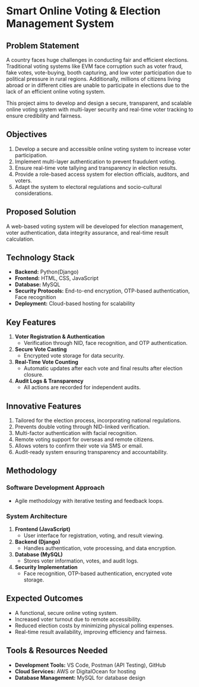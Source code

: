 # Smart Online Voting & Election Management System

## Problem Statement
A country faces huge challenges in conducting fair and efficient elections. Traditional voting systems like EVM face corruption such as voter fraud, fake votes, vote-buying, booth capturing, and low voter participation due to political pressure in rural regions. Additionally, millions of citizens living abroad or in different cities are unable to participate in elections due to the lack of an efficient online voting system.

This project aims to develop and design a secure, transparent, and scalable online voting system with multi-layer security and real-time voter tracking to ensure credibility and fairness.

## Objectives
1. Develop a secure and accessible online voting system to increase voter participation.
2. Implement multi-layer authentication to prevent fraudulent voting.
3. Ensure real-time vote tallying and transparency in election results.
4. Provide a role-based access system for election officials, auditors, and voters.
5. Adapt the system to electoral regulations and socio-cultural considerations.

## Proposed Solution
A web-based voting system will be developed for election management, voter authentication, data integrity assurance, and real-time result calculation.

## Technology Stack
- **Backend:** Python(Django)
- **Frontend:** HTML, CSS, JavaScript
- **Database:** MySQL
- **Security Protocols:** End-to-end encryption, OTP-based authentication, Face recognition
- **Deployment:** Cloud-based hosting for scalability

## Key Features
1. **Voter Registration & Authentication**
   - Verification through NID, face recognition, and OTP authentication.
2. **Secure Vote Casting**
   - Encrypted vote storage for data security.
3. **Real-Time Vote Counting**
   - Automatic updates after each vote and final results after election closure.
4. **Audit Logs & Transparency**
   - All actions are recorded for independent audits.

## Innovative Features
1. Tailored for the election process, incorporating national regulations.
2. Prevents double voting through NID-linked verification.
3. Multi-factor authentication with facial recognition.
4. Remote voting support for overseas and remote citizens.
5. Allows voters to confirm their vote via SMS or email.
6. Audit-ready system ensuring transparency and accountability.

## Methodology
### Software Development Approach
- Agile methodology with iterative testing and feedback loops.

### System Architecture
1. **Frontend (JavaScript)**
   - User interface for registration, voting, and result viewing.
2. **Backend (Django)**
   - Handles authentication, vote processing, and data encryption.
3. **Database (MySQL)**
   - Stores voter information, votes, and audit logs.
4. **Security Implementation**
   - Face recognition, OTP-based authentication, encrypted vote storage.

## Expected Outcomes
- A functional, secure online voting system.
- Increased voter turnout due to remote accessibility.
- Reduced election costs by minimizing physical polling expenses.
- Real-time result availability, improving efficiency and fairness.

## Tools & Resources Needed
- **Development Tools:** VS Code, Postman (API Testing), GitHub
- **Cloud Services:** AWS or DigitalOcean for hosting
- **Database Management:** MySQL for database design
